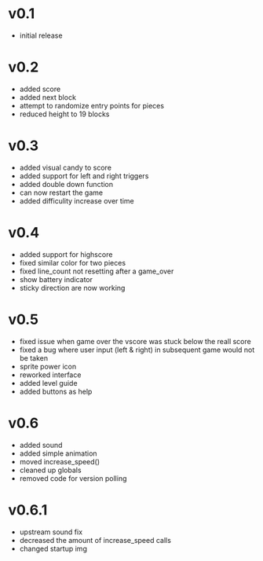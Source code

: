 # v0.1
* initial release

# v0.2
* added score
* added next block
* attempt to randomize entry points for pieces
* reduced height to 19 blocks

# v0.3
* added visual candy to score
* added support for left and right triggers
* added double down function
* can now restart the game
* added difficulity increase over time

# v0.4
* added support for highscore
* fixed similar color for two pieces
* fixed line_count not resetting after a game_over
* show battery indicator
* sticky direction are now working
 
# v0.5
* fixed issue when game over the vscore was stuck below the reall score
* fixed a bug where user input (left & right) in subsequent game would not be taken
* sprite power icon
* reworked interface
* added level guide
* added buttons as help

# v0.6
* added sound
* added simple animation
* moved increase_speed()
* cleaned up globals
* removed code for version polling

# v0.6.1
* upstream sound fix
* decreased the amount of increase_speed calls
* changed startup img
